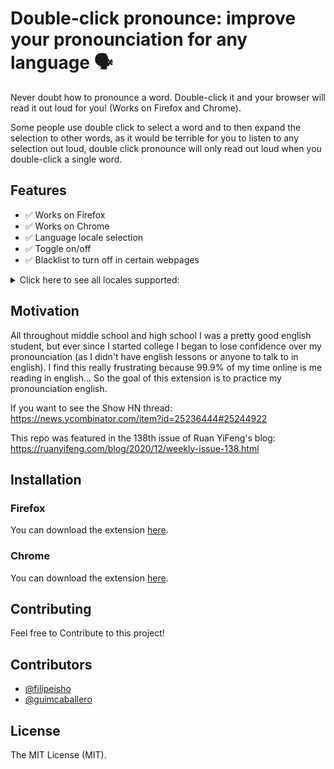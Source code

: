 # Double-click pronounce: improve your pronounciation for any language 🗣

Never doubt how to pronounce a word. Double-click it and your browser will read it out loud for you! (Works on Firefox and Chrome).

Some people use double click to select a word and to then expand the selection to other words, as it would be terrible for you to listen to any selection out loud, double click pronounce will only read out loud when you double-click a single word.

## Features
- ✅ Works on Firefox
- ✅ Works on Chrome
- ✅ Language locale selection
- ✅ Toggle on/off
- ✅ Blacklist to turn off in certain webpages

<details><summary>Click here to see all locales supported:</summary>
<p>


  - "en-US"
  - "it-IT"
  - "sv-SE"
  - "fr-CA" 
  - "de-DE"    
  - "he-IL"
  - "id-ID"
  - "en-GB"
  - "es-AR"
  - "nl-BE"
  - "en-scotland"
  - "en-US"
  - "ro-RO"
  - "pt-PT"
  - "es-ES"
  - "es-MX"
  - "th-TH"
  - "en-AU"
  - "ja-JP"
  - "sk-SK"
  - "hi-IN"
  - "it-IT"
  - "pt-BR"
  - "ar-SA"
  - "hu-HU"
  - "zh-TW"
  - "el-GR"
  - "ru-RU"
  - "en-IE"
  - "es-ES"
  - "nb-NO"
  - "es-MX"
  - "en-IN"
  - "en-US"
  - "da-DK"
  - "fi-FI"
  - "zh-HK"
  - "en-ZA"
  - "fr-FR"
  - "zh-CN"
  - "en-IN"
  - "en-US"
  - "nl-NL"
  - "tr-TR"
  - "ko-KR"
  - "ru-RU"
  - "pl-PL"
  - "cs-CZ"

</p>
</details>



## Motivation
All throughout middle school and high school I was a pretty good english student, but ever since I started college I began to lose confidence over my pronounciation (as I didn't have english lessons or anyone to talk to in english). I find this really frustrating because 99.9% of my time online is me reading in english... So the goal of this extension is to practice my pronounciation english.

If you want to see the Show HN thread: https://news.ycombinator.com/item?id=25236444#25244922

This repo was featured in the 138th issue of Ruan YiFeng's blog: https://ruanyifeng.com/blog/2020/12/weekly-issue-138.html

## Installation

### Firefox

You can download the extension [here](https://addons.mozilla.org/en-US/firefox/addon/double-click-pronounce/).

### Chrome
You can download the extension [here](https://chrome.google.com/webstore/detail/double-click-pronounce/pohphjaomaaadphonldcdmfflfjhnlgf?hl=en).

## Contributing

Feel free to Contribute to this project!

## Contributors

-   [@filipeisho](https://github.com/filipeisho)
-   [@guimcaballero](https://github.com/guimcaballero)


## License

The MIT License (MIT).
